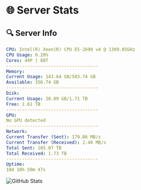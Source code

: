 # 🌐 Server Stats
## 🔍 Server Info
```yaml
CPU: Intel(R) Xeon(R) CPU E5-2699 v4 @ 1309.05GHz
CPU Usage: 0.20%
Cores: 44P | 88T
-----------------------------------
Memory:
Current Usage: 143.64 GB/503.74 GB
Available: 356.74 GB
-----------------------------------
Disk:
Current Usage: 20.09 GB/1.71 TB
Free: 1.61 TB
-----------------------------------
GPU:
No GPU detected
-----------------------------------
Network:
Current Transfer (Sent): 179.06 MB/s
Current Transfer (Received): 2.40 MB/s
Total Sent: 105.07 TB
Total Received: 1.73 TB
-----------------------------------
Uptime:
10d 10h 50m 47s
```
![GitHub Stats](https://img.shields.io/badge/Updated-2025-02-18_09:34:05-blue)